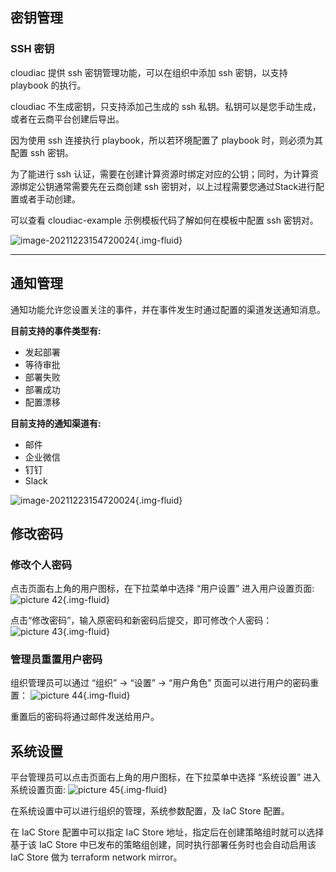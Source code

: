 ## 密钥管理

### SSH 密钥

cloudiac 提供 ssh 密钥管理功能，可以在组织中添加 ssh 密钥，以支持 playbook 的执行。

cloudiac 不生成密钥，只支持添加己生成的 ssh 私钥。私钥可以是您手动生成，或者在云商平台创建后导出。

因为使用 ssh 连接执行 playbook，所以若环境配置了 playbook 时，则必须为其配置 ssh 密钥。

为了能进行 ssh 认证，需要在创建计算资源时绑定对应的公钥；同时，为计算资源绑定公钥通常需要先在云商创建 ssh 密钥对，以上过程需要您通过Stack进行配置或者手动创建。

可以查看 cloudiac-example 示例模板代码了解如何在模板中配置 ssh 密钥对。

![image-20211223154720024](../images/WX20211224-163923@2x.png){.img-fluid}

------
## 通知管理
通知功能允许您设置关注的事件，并在事件发生时通过配置的渠道发送通知消息。

**目前支持的事件类型有:**

- 发起部署
- 等待审批
- 部署失败
- 部署成功
- 配置漂移

**目前支持的通知渠道有:**

- 邮件
- 企业微信
- 钉钉
- Slack

![image-20211223154720024](../images/WX20211224-163714@2x.png){.img-fluid}

## 修改密码
### 修改个人密码
点击页面右上角的用户图标，在下拉菜单中选择 “用户设置” 进入用户设置页面:
![picture 42](../images/fb9471ed4874e5b83aefbb4909168c413dc56c2a71ac9d643408413ada89aca9.png){.img-fluid} 

点击“修改密码”，输入原密码和新密码后提交，即可修改个人密码：
![picture 43](../images/b6563995fa38cd3b0c4441534f270e3a4e8a9d515d4030dc645def3286b03a0a.png){.img-fluid}  

### 管理员重置用户密码

组织管理员可以通过 “组织” -> “设置” -> “用户角色” 页面可以进行用户的密码重置：
![picture 44](../images/12872e0995f03eef3660c9c462b11f83e34fffef5386a7581c606ccc8e7ca38c.png){.img-fluid}  

重置后的密码将通过邮件发送给用户。

## 系统设置
平台管理员可以点击页面右上角的用户图标，在下拉菜单中选择 “系统设置” 进入系统设置页面:
![picture 45](../images/fce0ed64b5582c7668d2d19383e028581e749f6842feaa9750ac13763972592e.png){.img-fluid}  

在系统设置中可以进行组织的管理，系统参数配置，及 IaC Store 配置。

在 IaC Store 配置中可以指定 IaC Store 地址，指定后在创建策略组时就可以选择基于该 IaC Store 中已发布的策略组创建，同时执行部署任务时也会自动启用该 IaC Store 做为 terraform network mirror。
